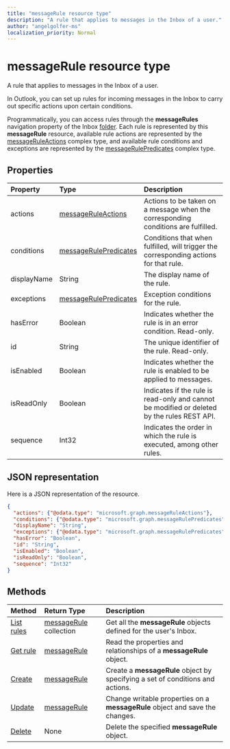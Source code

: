 ```yaml
---
title: "messageRule resource type"
description: "A rule that applies to messages in the Inbox of a user."
author: "angelgolfer-ms"
localization_priority: Normal
---
```


# messageRule resource type


A rule that applies to messages in the Inbox of a user.

In Outlook, you can set up rules for incoming messages in the Inbox to carry out specific actions upon certain conditions. 

Programmatically, you can access rules through the **messageRules** navigation property of the Inbox [folder](mailfolder.md). 
Each rule is represented by this **messageRule** resource, available rule actions are represented by the [messageRuleActions](messageruleactions.md) complex type, 
and available rule conditions and exceptions are represented by the [messageRulePredicates](messagerulepredicates.md) complex type.


## Properties
| Property	   | Type	|Description|
|:---------------|:--------|:----------|
| actions | [messageRuleActions](messageruleactions.md) | Actions to be taken on a message when the corresponding conditions are fulfilled. |
| conditions | [messageRulePredicates](messagerulepredicates.md) | Conditions that when fulfilled, will trigger the corresponding actions for that rule. |
| displayName | String | The display name of the rule. |
| exceptions | [messageRulePredicates](messagerulepredicates.md) | Exception conditions for the rule. |
| hasError | Boolean | Indicates whether the rule is in an error condition. Read-only. |
| id |String|The unique identifier of the rule. Read-only.|
| isEnabled | Boolean | Indicates whether the rule is enabled to be applied to messages. |
| isReadOnly | Boolean | Indicates if the rule is read-only and cannot be modified or deleted by the rules REST API. |
| sequence | Int32 | Indicates the order in which the rule is executed, among other rules. |


## JSON representation
Here is a JSON representation of the resource.

<!-- {
  "blockType": "resource",
  "optionalProperties": [
   ],
   "baseType": "microsoft.graph.entity",
  "@odata.type": "microsoft.graph.messageRule"
}-->

```json
{
  "actions": {"@odata.type": "microsoft.graph.messageRuleActions"},
  "conditions": {"@odata.type": "microsoft.graph.messageRulePredicates"},
  "displayName": "String",
  "exceptions": {"@odata.type": "microsoft.graph.messageRulePredicates"},
  "hasError": "Boolean",
  "id": "String",
  "isEnabled": "Boolean",
  "isReadOnly": "Boolean",
  "sequence": "Int32"
}

```

## Methods
| Method		   | Return Type	|Description|
|:---------------|:--------|:----------|
|[List rules](../api/mailfolder-list-messagerules.md) | [messageRule](messagerule.md) collection |Get all the **messageRule** objects defined for the user's Inbox.|
|[Get rule](../api/messagerule-get.md) | [messageRule](messagerule.md) |Read the properties and relationships of a **messageRule** object.|
|[Create](../api/mailfolder-post-messagerules.md) | [messageRule](messagerule.md) |Create a **messageRule** object by specifying a set of conditions and actions.|
|[Update](../api/messagerule-update.md) | [messageRule](messagerule.md) |Change writable properties on a **messageRule** object and save the changes. |
|[Delete](../api/messagerule-delete.md) | None |Delete the specified **messageRule** object. |

<!-- uuid: 8fcb5dbc-d5aa-4681-8e31-b001d5168d79
2015-10-25 14:57:30 UTC -->
<!-- {
  "type": "#page.annotation",
  "description": "messageRule resource",
  "keywords": "",
  "section": "documentation",
  "tocPath": ""
}-->
